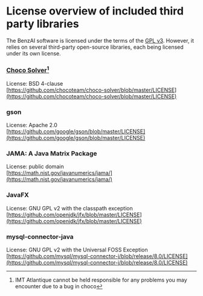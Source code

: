 # License overview of included third party libraries

The BenzAI software is licensed under the terms of the [GPL v3](https://github.com/benzAI-team/BenzAI/blob/main/LICENSE).
However, it relies on several third-party open-source libraries, each being licensed under its own license.

### [Choco Solver](https://github.com/chocoteam/choco-solver)[^1]
License: BSD 4-clause  
[https://github.com/chocoteam/choco-solver/blob/master/LICENSE](https://github.com/chocoteam/choco-solver/blob/master/LICENSE)

### gson
License: Apache 2.0
[https://github.com/google/gson/blob/master/LICENSE](https://github.com/google/gson/blob/master/LICENSE)

### JAMA: A Java Matrix Package
License: public domain  
[https://math.nist.gov/javanumerics/jama/](https://math.nist.gov/javanumerics/jama/)

### JavaFX 
License: GNU GPL v2 with the classpath exception  
[https://github.com/openjdk/jfx/blob/master/LICENSE](https://github.com/openjdk/jfx/blob/master/LICENSE)

### mysql-connector-java
License: GNU GPL v2 with the Universal FOSS Exception
[https://github.com/mysql/mysql-connector-j/blob/release/8.0/LICENSE](https://github.com/mysql/mysql-connector-j/blob/release/8.0/LICENSE)


[^1]: IMT Atlantique cannot be held responsible for any problems you may encounter due to a bug in choco 
